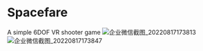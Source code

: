 # Spacefare
A simple 6DOF VR shooter game
![企业微信截图_20220817173813](https://user-images.githubusercontent.com/11438971/185087011-9e5f73fd-f93f-47fc-bdd7-7eabd96e271c.png)
![企业微信截图_20220817173847](https://user-images.githubusercontent.com/11438971/185087052-82b51e36-d813-4ac3-b856-d803e30a17e5.png)
